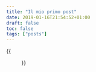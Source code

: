 ```yaml
---
title: "Il mio primo post"
date: 2019-01-16T21:54:52+01:00
draft: false
toc: false
tags: ["posts"]
---
```



{{<figure src = "/photo_01.jpg">}}
